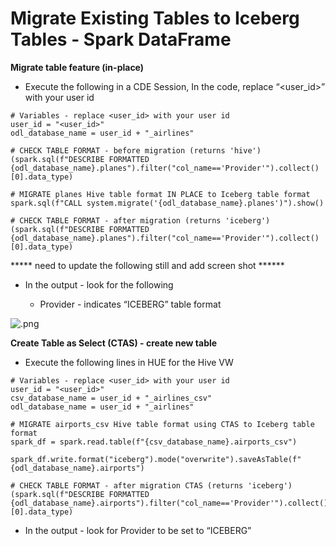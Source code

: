 # Migrate Existing Tables to Iceberg Tables - Spark DataFrame

**Migrate table feature (in-place)**

- Execute the following in a CDE Session, In the code, replace “<user\_id>”  with your user id 


```
# Variables - replace <user_id> with your user id
user_id = "<user_id>"
odl_database_name = user_id + "_airlines"

# CHECK TABLE FORMAT - before migration (returns 'hive')
(spark.sql(f"DESCRIBE FORMATTED {odl_database_name}.planes").filter("col_name=='Provider'").collect()[0].data_type)

# MIGRATE planes Hive table format IN PLACE to Iceberg table format
spark.sql(f"CALL system.migrate('{odl_database_name}.planes')").show()

# CHECK TABLE FORMAT - after migration (returns 'iceberg')
(spark.sql(f"DESCRIBE FORMATTED {odl_database_name}.planes").filter("col_name=='Provider'").collect()[0].data_type)

```

***** need to update the following still and add screen shot ******

- In the output - look for the following

  - Provider - indicates “ICEBERG” table format


![.png](../../images/.png)


**Create Table as Select (CTAS) - create new table**

- Execute the following lines in HUE for the Hive VW

```
# Variables - replace <user_id> with your user id
user_id = "<user_id>"
csv_database_name = user_id + "_airlines_csv"
odl_database_name = user_id + "_airlines"

# MIGRATE airports_csv Hive table format using CTAS to Iceberg table format
spark_df = spark.read.table(f"{csv_database_name}.airports_csv")

spark_df.write.format("iceberg").mode("overwrite").saveAsTable(f"{odl_database_name}.airports")

# CHECK TABLE FORMAT - after migration CTAS (returns 'iceberg')
(spark.sql(f"DESCRIBE FORMATTED {odl_database_name}.airports").filter("col_name=='Provider'").collect()[0].data_type)

```

- In the output - look for Provider to be set to “ICEBERG”

